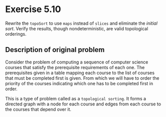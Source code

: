 # Exercise 5.10

Rewrite the `topoSort` to use `maps` instead of `slices` and eliminate the _initial sort_. Verify the results, though nondeterministic, are valid topological orderings.

## Description of original problem

Consider the problem of computing a sequence of computer science courses that satisfy the prerequisite requirements of each one. The prerequisites given in a table mapping each course to the list of courses that must be completed first is given. From which we will have to order the priority of the courses indicating which one has to be completed first in order.

This is a type of problem called as a `topological sorting`. It forms a directed graph with a node for each course and edges from each course to the courses that depend over it.